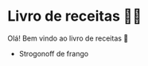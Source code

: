 # Livro de receitas :woman_cook:

Olá! Bem vindo ao livro de receitas :wave:

- Strogonoff de frango

  